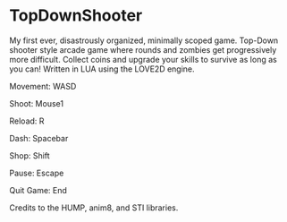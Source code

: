 # TopDownShooter
My first ever, disastrously organized, minimally scoped game.  Top-Down shooter style arcade game where rounds and zombies get progressively more difficult.  Collect coins and upgrade your skills to survive as long as you can!  Written in LUA using the LOVE2D engine.

Movement: WASD

Shoot: Mouse1

Reload: R

Dash: Spacebar

Shop: Shift

Pause: Escape

Quit Game: End

Credits to the HUMP, anim8, and STI libraries.